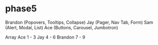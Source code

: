 # phase5
Brandon (Popovers, Tooltips, Collapse) 
Jay (Pager, Nav Tab, Form)
Sam (Alert, Modal, List)
Ace (Buttons, Carousel, Jumbotron)

Array Ace 1 - 3
Jay 4 - 6
Brandon 7 - 9
